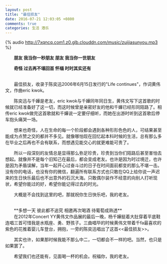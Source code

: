 ```yaml
---
layout: post
title: "最佳损友"
date: 2016-07-21 12:03:05 +0800
comments: true
categories: 生活 港乐
---
```


{% audio http://7xqncq.com1.z0.glb.clouddn.com/music/zuijiasunyou.mp3 %}

&emsp;&emsp;**朋友 我当你一秒朋友  朋友 我当你一世朋友**

&emsp;&emsp;**奇怪 过去再不堪回首  怀缅 时时其实还有**<!--more-->

<br/>
&emsp;&emsp;最佳损友，收录于陈奕迅2006年6月15日发行的"Life continues"，作词黄伟文，作曲eric kwok。

&emsp;&emsp;陈奕迅与千嬅是老友，eric kwok与千嬅同年同日生，黄伟文写下这首歌的时候就已经准备好了这一切，而这时候曾是亲密好友的他和千嬅已经形同陌路了。相传eric kwok做完这首歌就和千嬅说一定要仔细听，而她在出游时听到这首歌后停车抱头痛哭一场。

&emsp;&emsp;想来也奇怪，人在生命的每一个阶段都会遇到各种形形色色的人，可结果甚至能成为点赞之交的都并不多见。就像哪怕现在回忆起本科时候的生活，总有那么多在毕业之后再也不会有联系，而想遇见能交心的就更难能可贵了。

&emsp;&emsp;所以一段深刻的友情总是显得那么弥足珍贵，珍贵到当你们陌路后甚至害怕去想起。就像并不是每个旧知己在最后，都会变成老友。也许是因为时过境迁，也许是因为矛盾误解，当年一起开心过奋斗过的日子在时间面前都变的那么不堪一击。没有你的电话，也没有你的微信，翻遍所有联系方式也只敢在QQ上给你说一声迟来的生日快乐最后也不出意外的石沉大海。只敢偶尔装作不经意的向别人打听现状，希望你能过的好，希望你能记得过去的时光。

&emsp;&emsp;大概是不会找到这里的吧，那就祝你生日快乐吧，我的老友。

<br/>
&emsp;&emsp;**多想一天 彼此都不追究 相邀再次喝酒  待葡萄成熟透**

<br/>
&emsp;&emsp;在2012年Concert YY黄伟文作品展的最后一晚，杨千嬅挺着大肚穿着平底鞋连唱三首可惜我是水瓶座、勇、野孩子。三曲唱毕的时候黄伟文带着千fa最喜欢的紫色的花推着婴儿车登台，拥抱，一旁的陈奕迅唱出了这首<<最佳损友>>。

&emsp;&emsp;其实也许，如果那时候我能不那么中二，一切都会不一样的吧。当然，也只是如果罢了。

&emsp;&emsp;希望我们也还能有，见面喝一杯的机会。祝福你，我的老友。